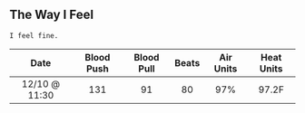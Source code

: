 ## The Way I Feel

```text
I feel fine.
```
| Date | Blood Push | Blood Pull | Beats | Air Units | Heat Units |
| :-------: | :-------: | :-------: | :-------: | :-------: | :-------: |
| 12/10 @ 11:30 | 131 | 91 | 80 | 97% | 97.2F |

